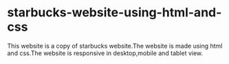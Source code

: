 # starbucks-website-using-html-and-css

This website is a copy of starbucks website.The website is made using html and css.The website is responsive in desktop,mobile and tablet view. 
